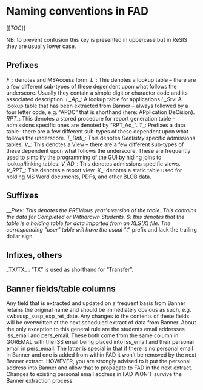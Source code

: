# Naming conventions in FAD

[[_TOC_]]

NB: to prevent confusion this key is presented in uppercase but in ReSIS they are usually lower case.

## Prefixes

_F__: denotes and MSAccess form.
_L__: This denotes a lookup table – there are a few different sub-types of these dependent upon what follows the underscore. Usually they contain a simple digit or character code and its associated description.
_L_Ap__: A lookup table for applications
_L_Stv_: A lookup table that has been extracted from Banner – always followed by a four letter code, e.g. “APDC” that is shorthand (here: APplication DeCision).
_RPT__: This denotes a stored procedure for report generation table – admissions specific ones are denoted by “RPT_Ad_”.
_T__: Prefixes a data table– there are a few different sub-types of these dependent upon what follows the underscore.
_T_Dntl__: This denotes *Dentistry* specific admissions tables.
_V__: This denotes a View – there are a few different sub-types of these dependent upon what follows the underscore. These are frequently used to simplify the programming of the GUI by hiding joins to lookup/linking tables.
_V_AD__: This denotes admissions specific views.
_V_RPT__: This denotes a report view.
_X__: denotes a static table used for holding MS Word documents, PDFs, and other BLOB data.

## Suffixes

____Prev_: This denotes the PREVious year's version of the table. This contains the data for Completed or Withdrawn Students.
$: this denotes that the table is a holding table for data imported from an XLS(X) file. The corresponding "user" table will have the usual "t_" prefix and lack the trailing dollar sign.

## Infixes, others

\_TX/TX\_ : “TX” is used as shorthand for “Transfer”.

## Banner fields/table columns

Any field that is extracted and updated on a frequent basis from Banner retains the original name and should be immediately obvious as such, e.g. swbsusp_susp_exp_ret_date. Any changes to the contents of these fields will be overwritten at the next scheduled extract of data from Banner.
About the only exception to this general rule are the students email addresses iss_email and pers_email. These both come from the same column in GOREMAL with the ISS email being placed into iss_email and their personal email in pers_email. The latter is special in that if there is no personal email in Banner and one is added from within FAD it won’t be removed by the next Banner extract. HOWEVER, you are strongly advised to it put the personal address into Banner and allow that to propagate to FAD in the next extract. Changes to existing personal email address in FAD WON’T survive the Banner extraction process.